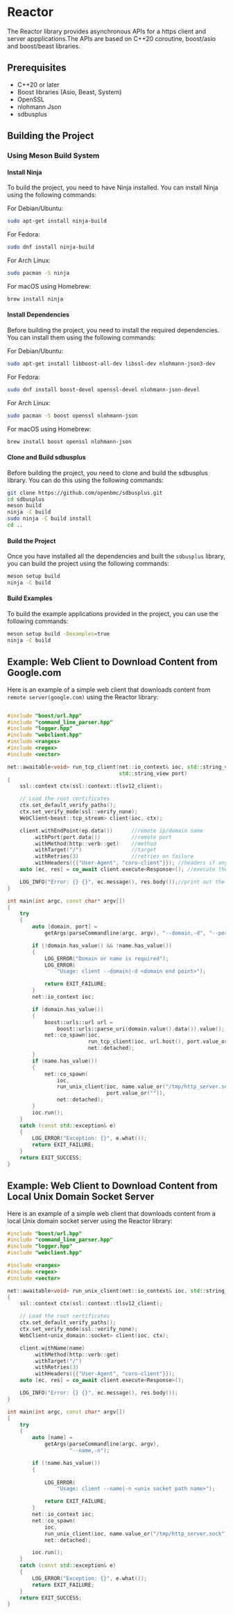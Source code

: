 # Reactor 

The Reactor library provides asynchronous APIs for a https client and server appplications.The APIs are based on C++20 coroutine, boost/asio and boost/beast libraries.  

## Prerequisites

- C++20 or later
- Boost libraries (Asio, Beast, System)
- OpenSSL
- nlohmann Json
- sdbusplus

## Building the Project

### Using Meson Build System
#### Install Ninja

To build the project, you need to have Ninja installed. You can install Ninja using the following commands:

For Debian/Ubuntu:
```sh
sudo apt-get install ninja-build
```

For Fedora:
```sh
sudo dnf install ninja-build
```

For Arch Linux:
```sh
sudo pacman -S ninja
```

For macOS using Homebrew:
```sh
brew install ninja
```
#### Install Dependencies

Before building the project, you need to install the required dependencies. You can install them using the following commands:

For Debian/Ubuntu:
```sh
sudo apt-get install libboost-all-dev libssl-dev nlohmann-json3-dev
```

For Fedora:
```sh
sudo dnf install boost-devel openssl-devel nlohmann-json-devel
```

For Arch Linux:
```sh
sudo pacman -S boost openssl nlohmann-json
```

For macOS using Homebrew:
```sh
brew install boost openssl nlohmann-json
```
#### Clone and Build sdbusplus

Before building the project, you need to clone and build the sdbusplus library. You can do this using the following commands:

```sh
git clone https://github.com/openbmc/sdbusplus.git
cd sdbusplus
meson build
ninja -C build
sudo ninja -C build install
cd ..
```
#### Build the Project

Once you have installed all the dependencies and built the `sdbusplus` library, you can build the project using the following commands:

```sh
meson setup build
ninja -C build
```

#### Build Examples

To build the example applications provided in the project, you can use the following commands:

```sh
meson setup build -Dexamples=true
ninja -C build
```
## Example: Web Client to Download Content from Google.com

Here is an example of a simple web client that downloads content from `remote server(google.com)` using the Reactor library:

```cpp

#include "boost/url.hpp"
#include "command_line_parser.hpp"
#include "logger.hpp"
#include "webclient.hpp"
#include <ranges>
#include <regex>
#include <vector>

net::awaitable<void> run_tcp_client(net::io_context& ioc, std::string_view ep,
                                    std::string_view port)
{
    ssl::context ctx(ssl::context::tlsv12_client);

    // Load the root certificates
    ctx.set_default_verify_paths();
    ctx.set_verify_mode(ssl::verify_none);
    WebClient<beast::tcp_stream> client(ioc, ctx);

    client.withEndPoint(ep.data())      //remote ip/domain name
        .withPort(port.data())          //remote port
        .withMethod(http::verb::get)    //method
        .withTarget("/")                //target
        .withRetries(3)                 //retries on failure
        .withHeaders({{"User-Agent", "coro-client"}}); //headers if any
    auto [ec, res] = co_await client.execute<Response>(); //execute the request

    LOG_INFO("Error: {} {}", ec.message(), res.body());//print out the respose body
}

int main(int argc, const char* argv[])
{
    try
    {
        auto [domain, port] =
            getArgs(parseCommandline(argc, argv), "--domain,-d", "--port,-p");

        if (!domain.has_value() && !name.has_value())
        {
            LOG_ERROR("Domain or name is required");
            LOG_ERROR(
                "Usage: client --domain|-d <domain end point>");

            return EXIT_FAILURE;
        }
        net::io_context ioc;

        if (domain.has_value())
        {
            boost::urls::url url =
                boost::urls::parse_uri(domain.value().data()).value();
            net::co_spawn(ioc,
                          run_tcp_client(ioc, url.host(), port.value_or("443")),
                          net::detached);
        }
        if (name.has_value())
        {
            net::co_spawn(
                ioc,
                run_unix_client(ioc, name.value_or("/tmp/http_server.sock"),
                                port.value_or("")),
                net::detached);
        }
        ioc.run();
    }
    catch (const std::exception& e)
    {
        LOG_ERROR("Exception: {}", e.what());
        return EXIT_FAILURE;
    }
    return EXIT_SUCCESS;
}

```
## Example: Web Client to Download Content from Local Unix Domain Socket Server

Here is an example of a simple web client that downloads content from a local Unix domain socket server using the Reactor library:

```cpp
#include "boost/url.hpp"
#include "command_line_parser.hpp"
#include "logger.hpp"
#include "webclient.hpp"

#include <ranges>
#include <regex>
#include <vector>

net::awaitable<void> run_unix_client(net::io_context& ioc, std::string_view name)
{
    ssl::context ctx(ssl::context::tlsv12_client);

    // Load the root certificates
    ctx.set_default_verify_paths();
    ctx.set_verify_mode(ssl::verify_none);
    WebClient<unix_domain::socket> client(ioc, ctx);

    client.withName(name)
        .withMethod(http::verb::get)
        .withTarget("/")
        .withRetries(3)
        .withHeaders({{"User-Agent", "coro-client"}});
    auto [ec, res] = co_await client.execute<Response>();

    LOG_INFO("Error: {} {}", ec.message(), res.body());
}

int main(int argc, const char* argv[])
{
    try
    {
        auto [name] =
            getArgs(parseCommandline(argc, argv),
                    "--name,-n");

        if (!name.has_value())
        {
            
            LOG_ERROR(
                "Usage: client --name|-n <unix socket path name>");

            return EXIT_FAILURE;
        }
        net::io_context ioc;
        net::co_spawn(
            ioc,
            run_unix_client(ioc, name.value_or("/tmp/http_server.sock")),
            net::detached);

        ioc.run();
    }
    catch (const std::exception& e)
    {
        LOG_ERROR("Exception: {}", e.what());
        return EXIT_FAILURE;
    }
    return EXIT_SUCCESS;
}

```

